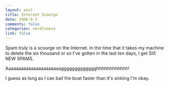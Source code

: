 ```yaml
--- 
layout: post
title: Internet Scourge
date: 2006-8-3
comments: false
categories: nerdliness
link: false
---
```

Spam truly is a scourge on the Internet. In the time that it takes my machine to delete the six thousand or so I've gotten in the last ten days, I get SIX NEW SPAMS.

Aaaaaaaaaaaaaaaaaaaaaaggggggggggggghhhhhhhhhhhh!

I guess as long as I can bail the boat faster than it's sinking I'm okay.
